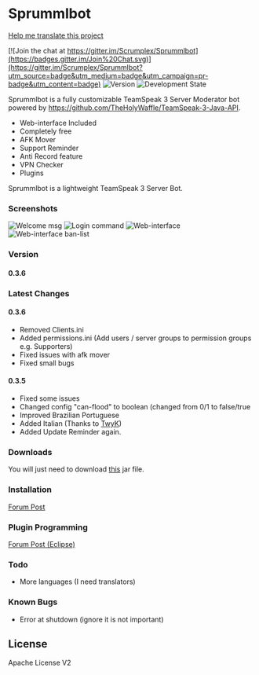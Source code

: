 # Sprummlbot

[Help me translate this project](https://translate.zanata.org/zanata/iteration/view/sprummlbot/main/languages)

[![Join the chat at https://gitter.im/Scrumplex/Sprummlbot](https://badges.gitter.im/Join%20Chat.svg)](https://gitter.im/Scrumplex/Sprummlbot?utm_source=badge&utm_medium=badge&utm_campaign=pr-badge&utm_content=badge)
![Version](https://img.shields.io/badge/Version-0.3.6-green.svg)
![Development State](https://img.shields.io/badge/Development%20State-Beta-orange.svg)

Sprummlbot is a fully customizable TeamSpeak 3 Server Moderator bot powered by https://github.com/TheHolyWaffle/TeamSpeak-3-Java-API.

  - Web-interface Included
  - Completely free
  - AFK Mover
  - Support Reminder
  - Anti Record feature
  - VPN Checker
  - Plugins

Sprummlbot is a lightweight TeamSpeak 3 Server Bot.

### Screenshots
![Welcome msg](http://i.imgur.com/IvENRmQ.png)
![Login command](http://i.imgur.com/NjWDC6e.png)
![Web-interface](http://i.imgur.com/ZsmUyRN.png)
![Web-interface ban-list](http://i.imgur.com/5BHrCVN.png)

### Version
#### 0.3.6

### Latest Changes
#### 0.3.6
 - Removed Clients.ini
 - Added permissions.ini (Add users / server groups to permission groups e.g. Supporters)
 - Fixed issues with afk mover
 - Fixed small bugs
 
#### 0.3.5
 - Fixed some issues
 - Changed config "can-flood" to boolean (changed from 0/1 to false/true
 - Improved Brazilian Portuguese
 - Added Italian (Thanks to [TwyK](http://sprum.ml/forum/profile.php?id=3))
 - Added Update Reminder again.


### Downloads
You will just need to download [this](http://sprum.ml/releases/latest/) jar file.

### Installation
[Forum Post](http://sprum.ml/forum/thread.php?id=1)

### Plugin Programming
[Forum Post (Eclipse)](http://sprum.ml/forum/thread.php?id=2)

### Todo
 - More languages (I need translators)

### Known Bugs
 - Error at shutdown (ignore it is not important)

License
----
Apache License V2